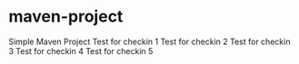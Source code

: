 # maven-project

Simple Maven Project
Test for checkin 1
Test for checkin 2
Test for checkin 3
Test for checkin 4
Test for checkin 5
